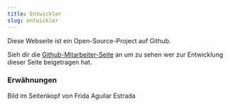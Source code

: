 ```yaml
---
title: Entwickler
slug: entwickler
---
```

Diese Webseite ist ein Open-Source-Project auf Github.

Sieh dir die [Github-Mitarbeiter-Seite](https://github.com/buddha-dharma/micro-site/graphs/contributors) an um zu sehen wer zur Entwicklung dieser Seite beigetragen hat.

### Erwähnungen
Bild im Seitenkopf von Frida Aguilar Estrada
